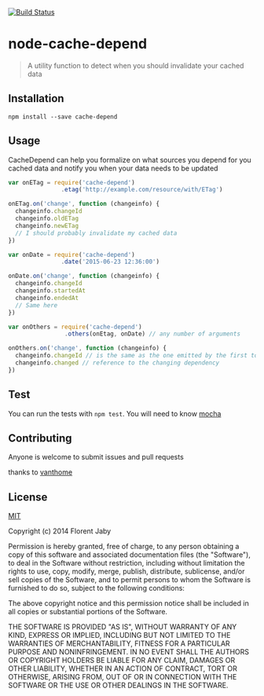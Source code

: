 [![Build Status](https://travis-ci.org/Floby/node-cache-depend.png?branch=master)](https://travis-ci.org/Floby/node-cache-depend)

node-cache-depend
==================

> A utility function to detect when you should invalidate your cached data

Installation
------------

    npm install --save cache-depend

Usage
-----

CacheDepend can help you formalize on what sources you depend for you cached data
and notify you when your data needs to be updated

```javascript
var onETag = require('cache-depend')
               .etag('http://example.com/resource/with/ETag')

onETag.on('change', function (changeinfo) {
  changeinfo.changeId
  changeinfo.oldETag
  changeinfo.newETag
  // I should probably invalidate my cached data
})

var onDate = require('cache-depend')
               .date('2015-06-23 12:36:00')

onDate.on('change', function (changeinfo) {
  changeinfo.changeId
  changeinfo.startedAt
  changeinfo.endedAt
  // Same here
})

var onOthers = require('cache-depend')
                .others(onEtag, onDate) // any number of arguments

onOthers.on('change', function (changeinfo) {
  changeinfo.changeId // is the same as the one emitted by the first to change
  changeinfo.changed // reference to the changing dependency
})

```

Test
----

You can run the tests with `npm test`. You will need to know [mocha](https://github.com/visionmedia/mocha)

Contributing
------------

Anyone is welcome to submit issues and pull requests

thanks to [vanthome](https://github.com/vanthome)


License
-------

[MIT](http://opensource.org/licenses/MIT)

Copyright (c) 2014 Florent Jaby

Permission is hereby granted, free of charge, to any person obtaining a copy of this software and associated documentation files (the "Software"), to deal in the Software without restriction, including without limitation the rights to use, copy, modify, merge, publish, distribute, sublicense, and/or sell copies of the Software, and to permit persons to whom the Software is furnished to do so, subject to the following conditions:

The above copyright notice and this permission notice shall be included in all copies or substantial portions of the Software.

THE SOFTWARE IS PROVIDED "AS IS", WITHOUT WARRANTY OF ANY KIND, EXPRESS OR IMPLIED, INCLUDING BUT NOT LIMITED TO THE WARRANTIES OF MERCHANTABILITY, FITNESS FOR A PARTICULAR PURPOSE AND NONINFRINGEMENT. IN NO EVENT SHALL THE AUTHORS OR COPYRIGHT HOLDERS BE LIABLE FOR ANY CLAIM, DAMAGES OR OTHER LIABILITY, WHETHER IN AN ACTION OF CONTRACT, TORT OR OTHERWISE, ARISING FROM, OUT OF OR IN CONNECTION WITH THE SOFTWARE OR THE USE OR OTHER DEALINGS IN THE SOFTWARE.

